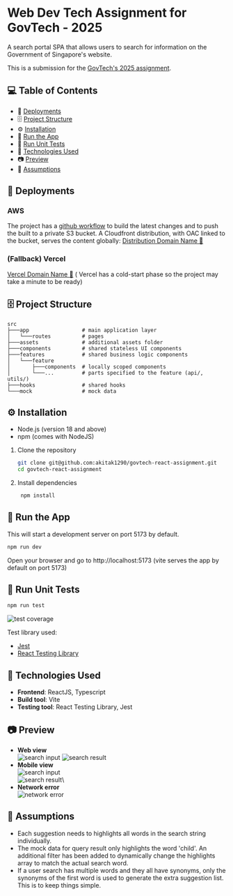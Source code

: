 # Web Dev Tech Assignment for GovTech - 2025

A search portal SPA that allows users to search for information on the Government of Singapore's website.

This is a submission for the [GovTech's 2025 assignment](https://gist.github.com/yuhong90/b5544baebde4bfe9fe2d12e8e5502cbf).

## 💻 Table of Contents

- 🔗 [Deployments](#🔗-deployments)
- 🗄️ [Project Structure](#🗄️-project-structure)
- ⚙️ [Installation](#⚙️-installation)
- 🚄 [Run the App](#🚄-run-the-app)
- 🧪 [Run Unit Tests](#🧪-run-unit-tests)
- 🧱 [Technologies Used](#🧱-technologies-used)
- 📷 [Preview](#📷-preview)
- 📝 [Assumptions](#📝-assumptions)

## 🔗 Deployments

### AWS
The project has a [github workflow](.github/workflows/deploy.yml) to build the latest changes and to push the built to a private S3 bucket. A Cloudfront distribution, with OAC linked to the bucket, serves the content globally: 
[Distribution Domain Name 🔗](https://degqb4te2sv84.cloudfront.net/)

### (Fallback) Vercel
 [Vercel Domain Name 🔗](https://govtech-react-assignment.vercel.app/) ( Vercel has a cold-start phase so the project may take a minute to be ready)

## 🗄️ Project Structure

```
src
├───app                 # main application layer
│   └───routes          # pages
├───assets              # additional assets folder
├───components          # shared stateless UI components
├───features            # shared business logic components
│   └───feature
│       ├───components  # locally scoped components
│       └───...         # parts specified to the feature (api/, utils/)
├───hooks               # shared hooks
└───mock                # mock data
```

## ⚙️ Installation

- Node.js (version 18 and above)
- npm (comes with NodeJS)

1. Clone the repository

   ```bash
   git clone git@github.com:akitak1290/govtech-react-assignment.git
   cd govtech-react-assignment
   ```

2. Install dependencies

   ```bash
    npm install
   ```

## 🚄 Run the App

This will start a development server on port 5173 by default.

```bash
npm run dev
```

Open your browser and go to http://localhost:5173 (vite serves the app by default on port 5173)

## 🧪 Run Unit Tests

```bash
npm run test
```

![test coverage](./docs/test-cov.png)

Test library used:

- [Jest](https://jestjs.io/)
- [React Testing Library](https://testing-library.com/)

## 🧱 Technologies Used

- **Frontend**: ReactJS, Typescript
- **Build tool**: Vite
- **Testing tool**: React Testing Library, Jest

## 📷 Preview
- **Web view**\
![search input](./docs/search-typeahead.png)
![search result](./docs/search-result.png)
- **Mobile view**\
![search input](./docs/search-typeahead-mobile.png)\
![search result](./docs/search-result-mobile.png)\
- **Network error**\
![network error](./docs/network-error.png)

## 📝 Assumptions
- Each suggestion needs to highlights all words in the search string individually.
- The mock data for query result only highlights the word 'child'. An additional filter has been added to dynamically change the highlights array to match the actual search word.
- If a user search has multiple words and they all have synonyms, only the synonyms of the first word is used to generate the extra suggestion list. This is to keep things simple.